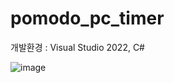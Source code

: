﻿# pomodo_pc_timer

개발환경 : Visual Studio 2022, C# 

![image](https://github.com/user-attachments/assets/3304a22d-4338-4bdd-97f6-de877e8a9d06)
